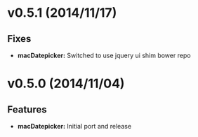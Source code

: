 # v0.5.1 (2014/11/17)
## Fixes
- **macDatepicker:** Switched to use jquery ui shim bower repo


# v0.5.0 (2014/11/04)
## Features
- **macDatepicker:** Initial port and release
